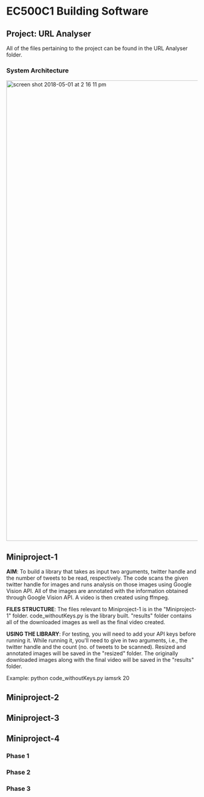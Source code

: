 # EC500C1 Building Software

## Project: URL Analyser

All of the files pertaining to the project can be found in the URL Analyser folder.  

### System Architecture

<img width="1210" alt="screen shot 2018-05-01 at 2 16 11 pm" src="https://user-images.githubusercontent.com/10297203/39486479-5042542e-4d4a-11e8-91dd-e7650ef44ac2.png">

## Miniproject-1

**AIM**: To build a library that takes as input two arguments, twitter handle and the number of tweets to be read, respectively. The code scans the given twitter handle for images and runs analysis on those images using Google Vision API. All of the images are annotated with the information obtained through Google Vision API. A video is then created using ffmpeg.

**FILES STRUCTURE**: The files relevant to Miniproject-1 is in the "Miniproject-1" folder. code_withoutKeys.py is the library built. "results" folder contains all of the downloaded images as well as the final video created. 

**USING THE LIBRARY**: For testing, you will need to add your API keys before running it. While running it, you'll need to give in two arguments, i.e., the twitter handle and the count (no. of tweets to be scanned). Resized and annotated images will be saved in the "resized" folder. The originally downloaded images along with the final video will be saved in the "results" folder.

Example: python code_withoutKeys.py iamsrk 20


## Miniproject-2

## Miniproject-3


## Miniproject-4

### Phase 1

### Phase 2

### Phase 3

